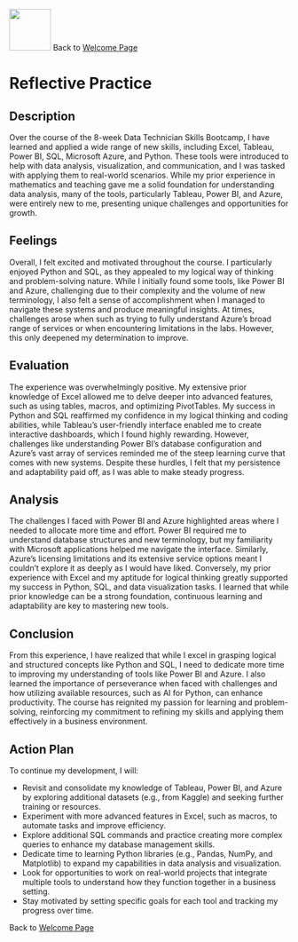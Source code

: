 <img src="https://github.com/user-attachments/assets/b1725bfc-582f-46ac-8515-c477caff3150" width="75" height="75" />         Back to [Welcome Page](https://andypeacock215.github.io/Welcome-To-My-Profile/)


# Reflective Practice


## Description
Over the course of the 8-week Data Technician Skills Bootcamp, I have learned and applied a wide range of new skills, including Excel, Tableau, Power BI, SQL, Microsoft Azure, and Python. These tools were introduced to help with data analysis, visualization, and communication, and I was tasked with applying them to real-world scenarios. While my prior experience in mathematics and teaching gave me a solid foundation for understanding data analysis, many of the tools, particularly Tableau, Power BI, and Azure, were entirely new to me, presenting unique challenges and opportunities for growth.


## Feelings
Overall, I felt excited and motivated throughout the course. I particularly enjoyed Python and SQL, as they appealed to my logical way of thinking and problem-solving nature. While I initially found some tools, like Power BI and Azure, challenging due to their complexity and the volume of new terminology, I also felt a sense of accomplishment when I managed to navigate these systems and produce meaningful insights. At times, challenges arose when such as trying to fully understand Azure’s broad range of services or when encountering limitations in the labs. However, this only deepened my determination to improve.


## Evaluation
The experience was overwhelmingly positive. My extensive prior knowledge of Excel allowed me to delve deeper into advanced features, such as using tables, macros, and optimizing PivotTables. My success in Python and SQL reaffirmed my confidence in my logical thinking and coding abilities, while Tableau’s user-friendly interface enabled me to create interactive dashboards, which I found highly rewarding. However, challenges like understanding Power BI’s database configuration and Azure’s vast array of services reminded me of the steep learning curve that comes with new systems. Despite these hurdles, I felt that my persistence and adaptability paid off, as I was able to make steady progress.


## Analysis
The challenges I faced with Power BI and Azure highlighted areas where I needed to allocate more time and effort. Power BI required me to understand database structures and new terminology, but my familiarity with Microsoft applications helped me navigate the interface. Similarly, Azure’s licensing limitations and its extensive service options meant I couldn’t explore it as deeply as I would have liked. Conversely, my prior experience with Excel and my aptitude for logical thinking greatly supported my success in Python, SQL, and data visualization tasks. I learned that while prior knowledge can be a strong foundation, continuous learning and adaptability are key to mastering new tools.


## Conclusion
From this experience, I have realized that while I excel in grasping logical and structured concepts like Python and SQL, I need to dedicate more time to improving my understanding of tools like Power BI and Azure. I also learned the importance of perseverance when faced with challenges and how utilizing available resources, such as AI for Python, can enhance productivity. The course has reignited my passion for learning and problem-solving, reinforcing my commitment to refining my skills and applying them effectively in a business environment.


## Action Plan

To continue my development, I will:

* Revisit and consolidate my knowledge of Tableau, Power BI, and Azure by exploring additional datasets (e.g., from Kaggle) and seeking further training or resources.
* Experiment with more advanced features in Excel, such as macros, to automate tasks and improve efficiency.
* Explore additional SQL commands and practice creating more complex queries to enhance my database management skills.
* Dedicate time to learning Python libraries (e.g., Pandas, NumPy, and Matplotlib) to expand my capabilities in data analysis and visualization.
* Look for opportunities to work on real-world projects that integrate multiple tools to understand how they function together in a business setting.
* Stay motivated by setting specific goals for each tool and tracking my progress over time.


Back to [Welcome Page](https://andypeacock215.github.io/Welcome-To-My-Profile/)
